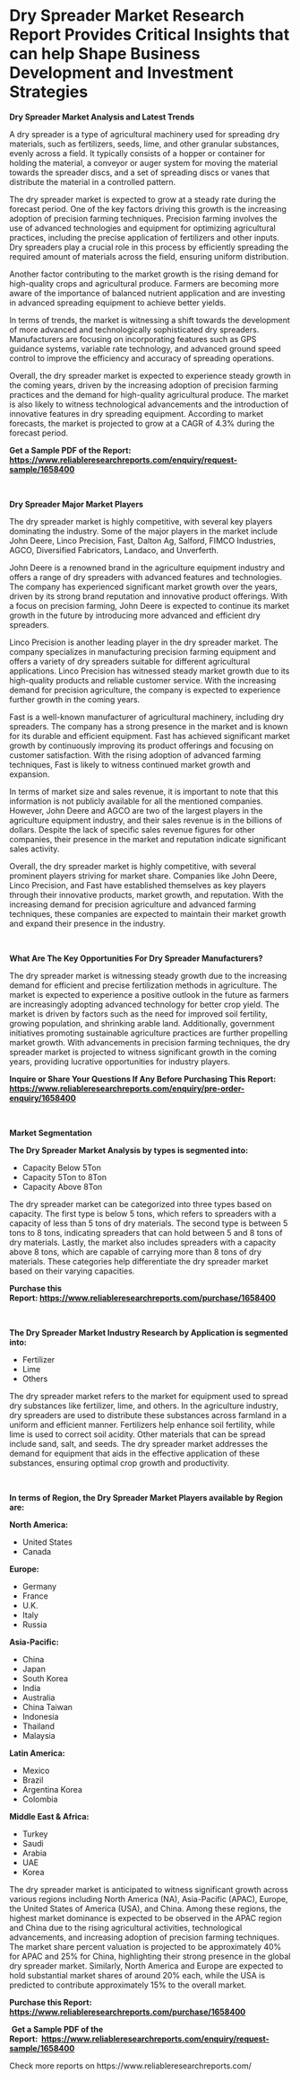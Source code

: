 <p><h1>Dry Spreader Market Research Report Provides Critical Insights that can help Shape Business Development and Investment Strategies</h1></p><p><strong>Dry Spreader Market Analysis and Latest Trends</strong></p>
<p><p>A dry spreader is a type of agricultural machinery used for spreading dry materials, such as fertilizers, seeds, lime, and other granular substances, evenly across a field. It typically consists of a hopper or container for holding the material, a conveyor or auger system for moving the material towards the spreader discs, and a set of spreading discs or vanes that distribute the material in a controlled pattern.</p><p>The dry spreader market is expected to grow at a steady rate during the forecast period. One of the key factors driving this growth is the increasing adoption of precision farming techniques. Precision farming involves the use of advanced technologies and equipment for optimizing agricultural practices, including the precise application of fertilizers and other inputs. Dry spreaders play a crucial role in this process by efficiently spreading the required amount of materials across the field, ensuring uniform distribution.</p><p>Another factor contributing to the market growth is the rising demand for high-quality crops and agricultural produce. Farmers are becoming more aware of the importance of balanced nutrient application and are investing in advanced spreading equipment to achieve better yields.</p><p>In terms of trends, the market is witnessing a shift towards the development of more advanced and technologically sophisticated dry spreaders. Manufacturers are focusing on incorporating features such as GPS guidance systems, variable rate technology, and advanced ground speed control to improve the efficiency and accuracy of spreading operations.</p><p>Overall, the dry spreader market is expected to experience steady growth in the coming years, driven by the increasing adoption of precision farming practices and the demand for high-quality agricultural produce. The market is also likely to witness technological advancements and the introduction of innovative features in dry spreading equipment. According to market forecasts, the market is projected to grow at a CAGR of 4.3% during the forecast period.</p></p>
<p><strong>Get a Sample PDF of the Report:&nbsp; <a href="https://www.reliableresearchreports.com/enquiry/request-sample/1658400">https://www.reliableresearchreports.com/enquiry/request-sample/1658400</a></strong></p>
<p>&nbsp;</p>
<p><strong>Dry Spreader Major Market Players</strong></p>
<p><p>The dry spreader market is highly competitive, with several key players dominating the industry. Some of the major players in the market include John Deere, Linco Precision, Fast, Dalton Ag, Salford, FIMCO Industries, AGCO, Diversified Fabricators, Landaco, and Unverferth.</p><p>John Deere is a renowned brand in the agriculture equipment industry and offers a range of dry spreaders with advanced features and technologies. The company has experienced significant market growth over the years, driven by its strong brand reputation and innovative product offerings. With a focus on precision farming, John Deere is expected to continue its market growth in the future by introducing more advanced and efficient dry spreaders.</p><p>Linco Precision is another leading player in the dry spreader market. The company specializes in manufacturing precision farming equipment and offers a variety of dry spreaders suitable for different agricultural applications. Linco Precision has witnessed steady market growth due to its high-quality products and reliable customer service. With the increasing demand for precision agriculture, the company is expected to experience further growth in the coming years.</p><p>Fast is a well-known manufacturer of agricultural machinery, including dry spreaders. The company has a strong presence in the market and is known for its durable and efficient equipment. Fast has achieved significant market growth by continuously improving its product offerings and focusing on customer satisfaction. With the rising adoption of advanced farming techniques, Fast is likely to witness continued market growth and expansion.</p><p>In terms of market size and sales revenue, it is important to note that this information is not publicly available for all the mentioned companies. However, John Deere and AGCO are two of the largest players in the agriculture equipment industry, and their sales revenue is in the billions of dollars. Despite the lack of specific sales revenue figures for other companies, their presence in the market and reputation indicate significant sales activity.</p><p>Overall, the dry spreader market is highly competitive, with several prominent players striving for market share. Companies like John Deere, Linco Precision, and Fast have established themselves as key players through their innovative products, market growth, and reputation. With the increasing demand for precision agriculture and advanced farming techniques, these companies are expected to maintain their market growth and expand their presence in the industry.</p></p>
<p>&nbsp;</p>
<p><strong>What Are The Key Opportunities For Dry Spreader Manufacturers?</strong></p>
<p><p>The dry spreader market is witnessing steady growth due to the increasing demand for efficient and precise fertilization methods in agriculture. The market is expected to experience a positive outlook in the future as farmers are increasingly adopting advanced technology for better crop yield. The market is driven by factors such as the need for improved soil fertility, growing population, and shrinking arable land. Additionally, government initiatives promoting sustainable agriculture practices are further propelling market growth. With advancements in precision farming techniques, the dry spreader market is projected to witness significant growth in the coming years, providing lucrative opportunities for industry players.</p></p>
<p><strong>Inquire or Share Your Questions If Any Before Purchasing This Report: <a href="https://www.reliableresearchreports.com/enquiry/pre-order-enquiry/1658400">https://www.reliableresearchreports.com/enquiry/pre-order-enquiry/1658400</a></strong></p>
<p>&nbsp;</p>
<p><strong>Market Segmentation</strong></p>
<p><strong>The Dry Spreader Market Analysis by types is segmented into:</strong></p>
<p><ul><li>Capacity Below 5Ton</li><li>Capacity 5Ton to 8Ton</li><li>Capacity Above 8Ton</li></ul></p>
<p><p>The dry spreader market can be categorized into three types based on capacity. The first type is below 5 tons, which refers to spreaders with a capacity of less than 5 tons of dry materials. The second type is between 5 tons to 8 tons, indicating spreaders that can hold between 5 and 8 tons of dry materials. Lastly, the market also includes spreaders with a capacity above 8 tons, which are capable of carrying more than 8 tons of dry materials. These categories help differentiate the dry spreader market based on their varying capacities.</p></p>
<p><strong>Purchase this Report:&nbsp;<a href="https://www.reliableresearchreports.com/purchase/1658400">https://www.reliableresearchreports.com/purchase/1658400</a></strong></p>
<p>&nbsp;</p>
<p><strong>The Dry Spreader Market Industry Research by Application is segmented into:</strong></p>
<p><ul><li>Fertilizer</li><li>Lime</li><li>Others</li></ul></p>
<p><p>The dry spreader market refers to the market for equipment used to spread dry substances like fertilizer, lime, and others. In the agriculture industry, dry spreaders are used to distribute these substances across farmland in a uniform and efficient manner. Fertilizers help enhance soil fertility, while lime is used to correct soil acidity. Other materials that can be spread include sand, salt, and seeds. The dry spreader market addresses the demand for equipment that aids in the effective application of these substances, ensuring optimal crop growth and productivity.</p></p>
<p>&nbsp;</p>
<p><strong>In terms of Region, the Dry Spreader Market Players available by Region are:</strong></p>
<p>
    <p> <strong> North America: </strong>
        <ul>
            <li>United States</li>
            <li>Canada</li>
        </ul>
        </p> 
    <p> <strong> Europe: </strong>
        <ul>
            <li>Germany</li>
            <li>France</li>
            <li>U.K.</li>
            <li>Italy</li>
            <li>Russia</li>
        </ul>
        </p> 
    <p> <strong> Asia-Pacific: </strong>
        <ul>
            <li>China</li>
            <li>Japan</li>
            <li>South Korea</li>
            <li>India</li>
            <li>Australia</li>
            <li>China Taiwan</li>
            <li>Indonesia</li>
            <li>Thailand</li>
            <li>Malaysia</li>
        </ul>
        </p> 
    <p> <strong> Latin America: </strong>
        <ul>
            <li>Mexico</li>
            <li>Brazil</li>
            <li>Argentina Korea</li>
            <li>Colombia</li>
        </ul>
        </p> 
    <p> <strong> Middle East & Africa: </strong>
        <ul>
            <li>Turkey</li>
            <li>Saudi</li>
            <li>Arabia</li>
            <li>UAE</li>
            <li>Korea</li>
        </ul>
    </p>
    </p>
<p><p>The dry spreader market is anticipated to witness significant growth across various regions including North America (NA), Asia-Pacific (APAC), Europe, the United States of America (USA), and China. Among these regions, the highest market dominance is expected to be observed in the APAC region and China due to the rising agricultural activities, technological advancements, and increasing adoption of precision farming techniques. The market share percent valuation is projected to be approximately 40% for APAC and 25% for China, highlighting their strong presence in the global dry spreader market. Similarly, North America and Europe are expected to hold substantial market shares of around 20% each, while the USA is predicted to contribute approximately 15% to the overall market.</p></p>
<p><strong>Purchase this Report: <a href="https://www.reliableresearchreports.com/purchase/1658400">https://www.reliableresearchreports.com/purchase/1658400</a></strong></p>
<p>&nbsp;<strong>Get a Sample PDF of the Report:&nbsp;&nbsp;<a href="https://www.reliableresearchreports.com/enquiry/request-sample/1658400">https://www.reliableresearchreports.com/enquiry/request-sample/1658400</a></strong></p>
<p><strong></strong></p>
<p>Check more reports on https://www.reliableresearchreports.com/</p>